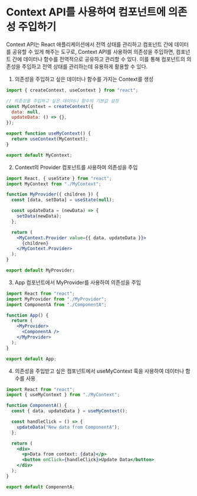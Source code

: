 # Context API를 사용하여 컴포넌트에 의존성 주입하기

Context API는 React 애플리케이션에서 전역 상태를 관리하고 컴포넌트 간에 데이터를 공유할 수 있게 해주는 도구로, Context API를 사용하여 의존성을 주입하면, 컴포넌트 간에 데이터나 함수를 전역적으로 공유하고 관리할 수 있다. 이를 통해 컴포넌트의 의존성을 주입하고 전역 상태를 관리하는데 유용하게 활용할 수 있다.

1.  의존성을 주입하고 싶은 데이터나 함수를 가지는 Context를 생성

```jsx
import { createContext, useContext } from "react";

// 의존성을 주입하고 싶은 데이터나 함수의 기본값 설정
const MyContext = createContext({
  data: null,
  updateData: () => {},
});

export function useMyContext() {
  return useContext(MyContext);
}

export default MyContext;
```

2. Context의 Provider 컴포넌트를 사용하여 의존성을 주입

```jsx
import React, { useState } from "react";
import MyContext from "./MyContext";

function MyProvider({ children }) {
  const [data, setData] = useState(null);

  const updateData = (newData) => {
    setData(newData);
  };

  return (
    <MyContext.Provider value={{ data, updateData }}>
      {children}
    </MyContext.Provider>
  );
}

export default MyProvider;
```

3. App 컴포넌트에서 MyProvider를 사용하여 의존성을 주입

```jsx
import React from "react";
import MyProvider from "./MyProvider";
import ComponentA from "./ComponentA";

function App() {
  return (
    <MyProvider>
      <ComponentA />
    </MyProvider>
  );
}

export default App;
```

4. 의존성을 주입받고 싶은 컴포넌트에서 useMyContext 훅을 사용하여 데이터나 함수를 사용

```jsx
import React from "react";
import { useMyContext } from "./MyContext";

function ComponentA() {
  const { data, updateData } = useMyContext();

  const handleClick = () => {
    updateData("New data from ComponentA");
  };

  return (
    <div>
      <p>Data from context: {data}</p>
      <button onClick={handleClick}>Update Data</button>
    </div>
  );
}

export default ComponentA;
```
